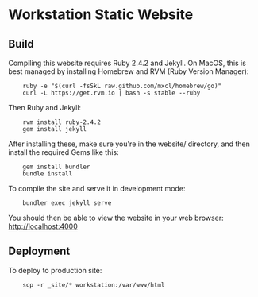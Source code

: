 # Workstation Static Website

## Build

Compiling this website requires Ruby 2.4.2 and Jekyll. 
On MacOS, this is best managed by installing Homebrew and RVM (Ruby Version Manager):

~~~~
    ruby -e "$(curl -fsSkL raw.github.com/mxcl/homebrew/go)"
    curl -L https://get.rvm.io | bash -s stable --ruby
~~~~

Then Ruby and Jekyll:

~~~~
    rvm install ruby-2.4.2
    gem install jekyll
~~~~

After installing these, make sure you're in the website/ directory, and 
then install the required Gems like this:

~~~~
    gem install bundler
    bundle install
~~~~

To compile the site and serve it in development mode:

~~~~
    bundler exec jekyll serve
~~~~

You should then be able to view the website in your web browser: [http://localhost:4000](http://localhost:4000)

## Deployment

To deploy to production site:

~~~~
    scp -r _site/* workstation:/var/www/html
~~~~

